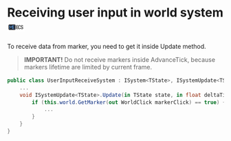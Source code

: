 # Receiving user input in world system ![](Logo-Tiny.png)
To receive data from marker, you need to get it inside Update method.
> **IMPORTANT!** Do not receive markers inside AdvanceTick, because markers lifetime are limited by current frame.
```csharp
public class UserInputReceiveSystem : ISystem<TState>, ISystemUpdate<TState> {
    ...
    void ISystemUpdate<TState>.Update(in TState state, in float deltaTime) {
        if (this.world.GetMarker(out WorldClick markerClick) == true) {
            ...
        }
    }
}
```
